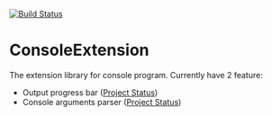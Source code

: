 [![Build Status](https://img.shields.io/appveyor/ci/bigegg/consoleextension.svg?style=flat-square&label=Build)](https://ci.appveyor.com/project/BigEgg/consoleextension)

# ConsoleExtension
The extension library for console program.
Currently have 2 feature:
* Output progress bar ([Project Status](https://github.com/BigEggTools/ConsoleExtension/projects/2))
* Console arguments parser ([Project Status](https://github.com/BigEggTools/ConsoleExtension/projects/1))
